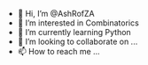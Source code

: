 - 👋 Hi, I’m @AshRofZA
- 👀 I’m interested in Combinatorics
- 🌱 I’m currently learning Python
- 💞️ I’m looking to collaborate on ...
- 📫 How to reach me ...

<!---
AshRofZA/AshRofZA is a ✨ special ✨ repository because its `README.md` (this file) appears on your GitHub profile.
You can click the Preview link to take a look at your changes.
--->
